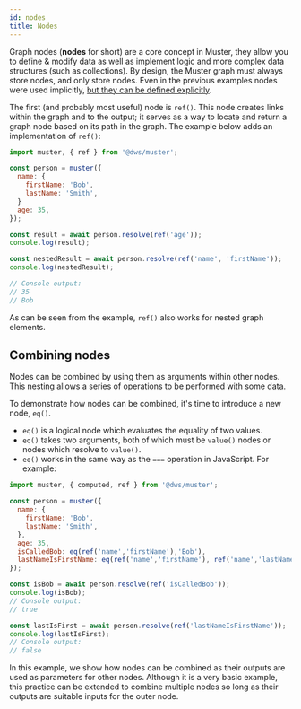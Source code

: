 ```yaml
---
id: nodes
title: Nodes
---
```


Graph nodes (**nodes** for short) are a core concept in Muster, they allow you to define & modify data as well as implement logic and more complex data structures (such as collections). By design, the Muster graph must always store nodes, and only store nodes. Even in the previous examples nodes were used implicitly, [but they can be defined explicitly][1].

The first (and probably most useful) node is `ref()`. This node creates links within the graph and to the output; it serves as a way to locate and return a graph node based on its path in the graph. The example below adds an implementation of `ref()`:

```javascript
import muster, { ref } from '@dws/muster';

const person = muster({
  name: {
    firstName: 'Bob',
    lastName: 'Smith',
  }
  age: 35,
});

const result = await person.resolve(ref('age'));
console.log(result);

const nestedResult = await person.resolve(ref('name', 'firstName'));
console.log(nestedResult);

// Console output:
// 35
// Bob
```
As can be seen from the example, `ref()` also works for nested graph elements.

## Combining nodes
Nodes can be combined by using them as arguments within other nodes. This nesting allows a series of operations to be performed with some data.

To demonstrate how nodes can be combined, it's time to introduce a new node, `eq()`.
- `eq()` is a logical node which evaluates the equality of two values.
- `eq()` takes two arguments, both of which must be `value()` nodes or nodes which resolve to `value()`.
- `eq()` works in the same way as the `===` operation in JavaScript.
For example:
```javascript
import muster, { computed, ref } from '@dws/muster';

const person = muster({
  name: {
    firstName: 'Bob',
    lastName: 'Smith',
  },
  age: 35,
  isCalledBob: eq(ref('name','firstName'),'Bob'),
  lastNameIsFirstName: eq(ref('name','firstName'), ref('name','lastName'))
});

const isBob = await person.resolve(ref('isCalledBob'));
console.log(isBob);
// Console output:
// true

const lastIsFirst = await person.resolve(ref('lastNameIsFirstName'));
console.log(lastIsFirst);
// Console output:
// false
```
In this example, we show how nodes can be combined as their outputs are used as parameters for other nodes. Although it is a very basic example, this practice can be extended to combine multiple nodes so long as their outputs are suitable inputs for the outer node.


[1]: /muster/docs/understanding-muster/03-explicit-definition
